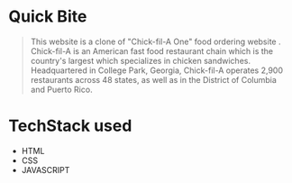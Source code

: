 # Quick Bite

> This website is a clone of "Chick-fil-A One" food ordering website . Chick-fil-A is an American fast food restaurant chain which is the country's largest which specializes in chicken sandwiches. Headquartered in College Park, Georgia, Chick-fil-A operates 2,900 restaurants across 48 states, as well as in the District of Columbia and Puerto Rico.

# TechStack used
+ HTML
+ CSS
+ JAVASCRIPT

